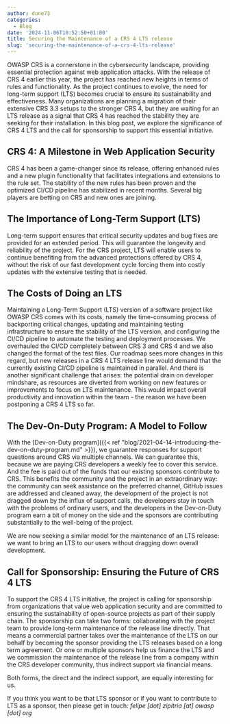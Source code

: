 ```yaml
---
author: dune73
categories:
  - Blog
date: '2024-11-06T10:52:50+01:00'
title: Securing the Maintenance of a CRS 4 LTS release
slug: 'securing-the-maintenance-of-a-crs-4-lts-release'
---
```



OWASP CRS is a cornerstone in the cybersecurity landscape, providing essential protection against web application attacks. With the release of CRS 4 earlier this year, the project has reached new heights in terms of rules and functionality. As the project continues to evolve, the need for long-term support (LTS) becomes crucial to ensure its sustainability and effectiveness. Many organizations are planning a migration of their extensive CRS 3.3 setups to the stronger CRS 4, but they are waiting for an LTS release as a signal that CRS 4 has reached the stability they are seeking for their installation. In this blog post, we explore the significance of CRS 4 LTS and the call for sponsorship to support this essential initiative.

## CRS 4: A Milestone in Web Application Security

CRS 4 has been a game-changer since its release, offering enhanced rules and a new plugin functionality that facilitates integrations and extensions to the rule set. The stability of the new rules has been proven and the optimized CI/CD pipeline has stabilized in recent months. Several big players are betting on CRS and new ones are joining.

## The Importance of Long-Term Support (LTS)

Long-term support ensures that critical security updates and bug fixes are provided for an extended period. This will guarantee the longevity and reliability of the project. For the CRS project, LTS will enable users to continue benefiting from the advanced protections offered by CRS 4, without the risk of our fast development cycle forcing them into costly updates with the extensive testing that is needed.

## The Costs of Doing an LTS

Maintaining a Long-Term Support (LTS) version of a software project like OWASP CRS comes with its costs, namely the time-consuming process of backporting critical changes, updating and maintaining testing infrastructure to ensure the stability of the LTS version, and configuring the CI/CD pipeline to automate the testing and deployment processes. We overhauled the CI/CD completely between CRS 3 and CRS 4 and we also changed the format of the test files. Our roadmap sees more changes in this regard, but new releases in a CRS 4 LTS release line would demand that the currently existing CI/CD pipeline is maintained in parallel. And there is another significant challenge that arises: the potential drain on developer mindshare, as resources are diverted from working on new features or improvements to focus on LTS maintenance. This would impact overall productivity and innovation within the team - the reason we have been postponing a CRS 4 LTS so far.

## The Dev-On-Duty Program: A Model to Follow

With the [Dev-on-Duty program]({{< ref "blog/2021-04-14-introducing-the-dev-on-duty-program.md" >}}), we guarantee responses for support questions around CRS via multiple channels. We can guarantee this, because we are paying CRS developers a weekly fee to cover this service. And the fee is paid out of the funds that our existing sponsors contribute to CRS. This benefits the community and the project in an extraordinary way: the community can seek assistance on the preferred channel, GitHub issues are addressed and cleaned away, the development of the project is not dragged down by the influx of support calls, the developers stay in touch with the problems of ordinary users, and the developers in the Dev-on-Duty program earn a bit of money on the side and the sponsors are contributing substantially to the well-being of the project.

We are now seeking a similar model for the maintenance of an LTS release: we want to bring an LTS to our users without dragging down overall development.

## Call for Sponsorship: Ensuring the Future of CRS 4 LTS

To support the CRS 4 LTS initiative, the project is calling for sponsorship from organizations that value web application security and are committed to ensuring the sustainability of open-source projects as part of their supply chain. The sponsorship can take two forms: collaborating with the project team to provide long-term maintenance of the release line directly. That means a commercial partner takes over the maintenance of the LTS on our behalf by becoming the sponsor providing the LTS releases based on a long term agreement. Or one or multiple sponsors help us finance the LTS and we commission the maintenance of the release line from a company within the CRS developer community, thus indirect support via financial means.

Both forms, the direct and the indirect support, are equally interesting for us.

If you think you want to be that LTS sponsor or if you want to contribute to LTS as a sponsor, then please get in touch:  *felipe \[dot\] zipitria \[at\] owasp \[dot\] org*